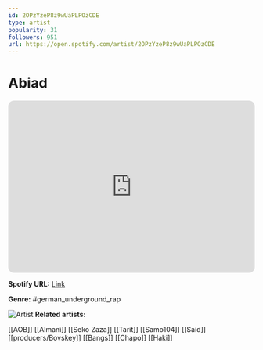 ```yaml
---
id: 2OPzYzeP8z9wUaPLPOzCDE
type: artist
popularity: 31
followers: 951
url: https://open.spotify.com/artist/2OPzYzeP8z9wUaPLPOzCDE
---
```

# Abiad

<iframe style="border-radius:12px" src="https://open.spotify.com/embed/artist/2OPzYzeP8z9wUaPLPOzCDE" width="100%" height="352" frameBorder="0" allowfullscreen="" allow="autoplay; clipboard-write; encrypted-media; fullscreen; picture-in-picture" loading="lazy"></iframe>

**Spotify URL:** [Link](https://open.spotify.com/artist/2OPzYzeP8z9wUaPLPOzCDE)

**Genre:**  #german_underground_rap

![Artist](https://i.scdn.co/image/ab6761610000e5eb9b11e9972e93cf7c52a29592)
**Related artists:**

[[AOB]]
[[Almani]]
[[Seko Zaza]]
[[Tarit]]
[[Samo104]]
[[Said]]
[[producers/Bovskey]]
[[Bangs]]
[[Chapo]]
[[Haki]]
